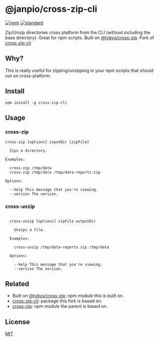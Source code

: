 @janpio/cross-zip-cli
=============

[![npm][npm-image]][npm-url]
[![standard][standard-image]][standard-url]

[npm-image]: https://img.shields.io/npm/v/@janpio/cross-zip-cli.svg?style=flat-square
[npm-url]: https://www.npmjs.com/package/@janpio/cross-zip-cli
[travis-url]: https://travis-ci.org/jprichardson/cross-zip-cli
[standard-image]: https://img.shields.io/badge/code%20style-standard-brightgreen.svg?style=flat-square
[standard-url]: http://npm.im/standard

Zip/Unzip directories cross platform from the CLI (without including the base directory). Great for npm scripts. Built on [@tybys/cross-zip](https://github.com/toyobayashi/cross-zip). Fork of [cross-zip-cli](https://github.com/jprichardson/cross-zip-cli)

## Why?

This is really useful for zipping/unzipping in your npm scripts that should run on cross-platform.


## Install

```
npm install -g cross-zip-cli
```

## Usage

### cross-zip

```
cross-zip [options] inputDir [zipFile]

  Zips a directory.

Examples:

  cross-zip /tmp/data
  cross-zip /tmp/data /tmp/data-reports.zip

Options:

  --help This message that you're viewing.
  --version The version.
```

### cross-unzip

```

  cross-unzip [options] zipFile outputDir

    Unzips a file.

  Examples:

    cross-unzip /tmp/data-reports.zip /tmp/data

  Options:

    --help This message that you're viewing.
    --version The version.

```

## Related
- Built on [@tybys/cross-zip](https://github.com/toyobayashi/cross-zip): npm module this is built on.
- [cross-zip-cli](https://github.com/jprichardson/cross-zip-cli): package this fork is based on.
- [cross-zip][cross-zip]: npm module the parent is based on.

## License

[MIT](LICENSE.md)


[cross-zip]: https://github.com/feross/cross-zip
